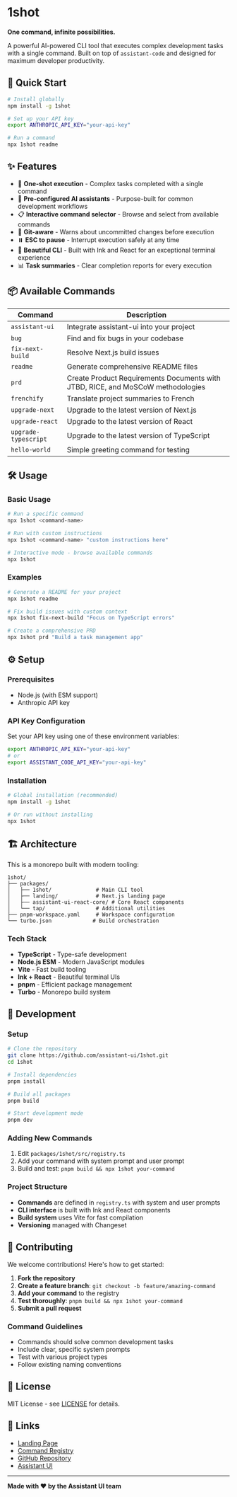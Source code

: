 # 1shot

**One command, infinite possibilities.**

A powerful AI-powered CLI tool that executes complex development tasks with a single command. Built on top of `assistant-code` and designed for maximum developer productivity.

## 🚀 Quick Start

```bash
# Install globally
npm install -g 1shot

# Set up your API key
export ANTHROPIC_API_KEY="your-api-key"

# Run a command
npx 1shot readme
```

## ✨ Features

- 🎯 **One-shot execution** - Complex tasks completed with a single command
- 🤖 **Pre-configured AI assistants** - Purpose-built for common development workflows
- 📋 **Interactive command selector** - Browse and select from available commands
- 🔄 **Git-aware** - Warns about uncommitted changes before execution
- ⏸️ **ESC to pause** - Interrupt execution safely at any time
- 🎨 **Beautiful CLI** - Built with Ink and React for an exceptional terminal experience
- 📊 **Task summaries** - Clear completion reports for every execution

## 📦 Available Commands

| Command | Description |
|---------|-------------|
| `assistant-ui` | Integrate assistant-ui into your project |
| `bug` | Find and fix bugs in your codebase |
| `fix-next-build` | Resolve Next.js build issues |
| `readme` | Generate comprehensive README files |
| `prd` | Create Product Requirements Documents with JTBD, RICE, and MoSCoW methodologies |
| `frenchify` | Translate project summaries to French |
| `upgrade-next` | Upgrade to the latest version of Next.js |
| `upgrade-react` | Upgrade to the latest version of React |
| `upgrade-typescript` | Upgrade to the latest version of TypeScript |
| `hello-world` | Simple greeting command for testing |

## 🛠️ Usage

### Basic Usage
```bash
# Run a specific command
npx 1shot <command-name>

# Run with custom instructions
npx 1shot <command-name> "custom instructions here"

# Interactive mode - browse available commands
npx 1shot
```

### Examples
```bash
# Generate a README for your project
npx 1shot readme

# Fix build issues with custom context
npx 1shot fix-next-build "Focus on TypeScript errors"

# Create a comprehensive PRD
npx 1shot prd "Build a task management app"
```

## ⚙️ Setup

### Prerequisites
- Node.js (with ESM support)
- Anthropic API key

### API Key Configuration
Set your API key using one of these environment variables:
```bash
export ANTHROPIC_API_KEY="your-api-key"
# or
export ASSISTANT_CODE_API_KEY="your-api-key"
```

### Installation
```bash
# Global installation (recommended)
npm install -g 1shot

# Or run without installing
npx 1shot
```

## 🏗️ Architecture

This is a monorepo built with modern tooling:

```
1shot/
├── packages/
│   ├── 1shot/              # Main CLI tool
│   ├── landing/            # Next.js landing page
│   ├── assistant-ui-react-core/ # Core React components
│   └── tap/                # Additional utilities
├── pnpm-workspace.yaml     # Workspace configuration
└── turbo.json             # Build orchestration
```

### Tech Stack
- **TypeScript** - Type-safe development
- **Node.js ESM** - Modern JavaScript modules
- **Vite** - Fast build tooling
- **Ink + React** - Beautiful terminal UIs
- **pnpm** - Efficient package management
- **Turbo** - Monorepo build system

## 🔧 Development

### Setup
```bash
# Clone the repository
git clone https://github.com/assistant-ui/1shot.git
cd 1shot

# Install dependencies
pnpm install

# Build all packages
pnpm build

# Start development mode
pnpm dev
```

### Adding New Commands
1. Edit `packages/1shot/src/registry.ts`
2. Add your command with system prompt and user prompt
3. Build and test: `pnpm build && npx 1shot your-command`

### Project Structure
- **Commands** are defined in `registry.ts` with system and user prompts
- **CLI interface** is built with Ink and React components
- **Build system** uses Vite for fast compilation
- **Versioning** managed with Changeset

## 🤝 Contributing

We welcome contributions! Here's how to get started:

1. **Fork the repository**
2. **Create a feature branch**: `git checkout -b feature/amazing-command`
3. **Add your command** to the registry
4. **Test thoroughly**: `pnpm build && npx 1shot your-command`
5. **Submit a pull request**

### Command Guidelines
- Commands should solve common development tasks
- Include clear, specific system prompts
- Test with various project types
- Follow existing naming conventions

## 📄 License

MIT License - see [LICENSE](LICENSE) for details.

## 🔗 Links

- [Landing Page](https://1shot.dev)
- [Command Registry](https://1shot.dev/registry)
- [GitHub Repository](https://github.com/assistant-ui/1shot)
- [Assistant UI](https://github.com/assistant-ui/assistant-ui)

---

**Made with ❤️ by the Assistant UI team**